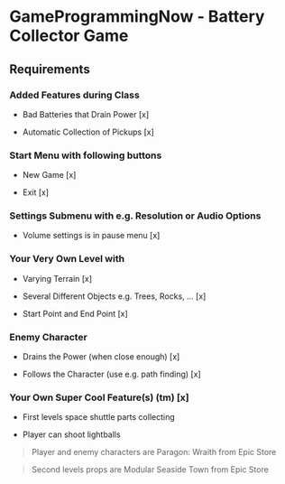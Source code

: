 # GameProgrammingNow - Battery Collector Game

## Requirements

### Added Features during Class
- Bad Batteries that Drain Power [x]

- Automatic Collection of Pickups [x]


### Start Menu with following buttons
- New Game [x]

- Exit [x]


### Settings Submenu with e.g. Resolution or Audio Options
- Volume settings is in pause menu [x]

### Your Very Own Level with
- Varying Terrain [x]

- Several Different Objects e.g. Trees, Rocks, ... [x]

- Start Point and End Point [x]


### Enemy Character
- Drains the Power (when close enough) [x]

- Follows the Character (use e.g. path finding) [x]


### Your Own Super Cool Feature(s) (tm) [x]
- First levels space shuttle parts collecting

- Player can shoot lightballs



> Player and enemy characters are Paragon: Wraith from Epic Store

> Second levels props are Modular Seaside Town from Epic Store
